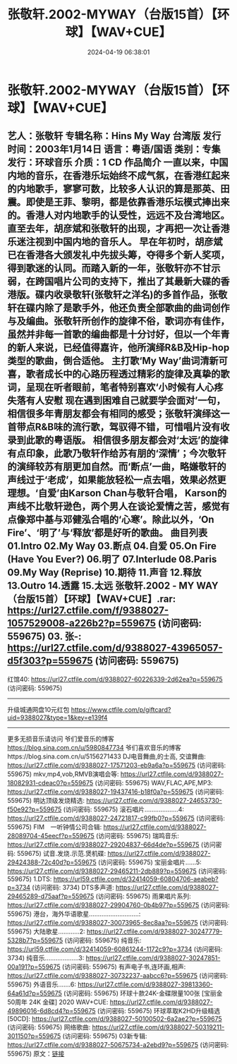 ﻿---
title: 张敬轩.2002-MYWAY（台版15首）【环球】【WAV+CUE】
date: 2024-04-19 06:38:01
categories: WAV车载音乐、镜像
tags: 华语中文
---
# 张敬轩.2002-MYWAY（台版15首）【环球】【WAV+CUE】

艺人：张敬轩
专辑名称：Hins My Way 台湾版
发行时间：2003年1月14日
语言：粤语/国语
类别：专集
发行：环球音乐
介质：1 CD
作品简介
一直以来，中国内地的音乐，在香港乐坛始终不成气氛，在香港红起来的内地歌手，寥寥可数，比较多人认识的算是那英、田震。即使是王菲、黎明，都是依靠香港乐坛模式捧出来的。香港人对内地歌手的认受性，远远不及台湾地区。直至去年，胡彦斌和张敬轩的出现，才再把一次让香港乐迷注视到中国内地的音乐人。
早在年初时，胡彦斌已在香港各大颁发礼中先拔头筹，夺得多个新人奖项，得到歌迷的认同。而踏入新的一年，张敬轩亦不甘示弱，在跨国唱片公司的支持下，推出了其最新大碟的香港版。碟内收录敬轩(张敬轩之洋名)的多首作品，张敬轩在碟内除了是歌手外，他还负责全部歌曲的曲词创作与及编曲。张敬轩所创作的旋律不俗，歌词亦有佳作，虽然并非每一首歌的编曲都是十分讨好，但以一个年青的新人来说，已经值得嘉许，他所演绎R&B及Hip-hop类型的歌曲，倒合适他。
主打歌‘My Way’曲词清新可喜，歌者成长中的心路历程透过精彩的旋律及真挚的歌词，呈现在听者眼前，笔者特别喜欢‘小时候有人心疼
失落有人安慰
现在遇到困难自己就要学会面对’一句，相信很多年青朋友都会有相同的感受；张敬轩演绎这一首带点R&B味的流行歌，驾驭得不错，可惜唱片没有收录到此歌的粤语版。
相信很多朋友都会对‘太远’的旋律有点印象，此歌乃敬轩作给苏有朋的‘深情’；今次敬轩的演绎较苏有朋更加自然。而‘断点’一曲，略嫌敬轩的声线过于‘老成’，如果能放轻松一点去唱，效果必然更理想。‘自爱’由Karson
Chan与敬轩合唱， Karson的声线不比敬轩逊色，两个男人在谈论爱情之苦，感觉有点像郑中基与邓健泓合唱的‘心寒’。除此以外，‘On
Fire’、‘明了’与‘释放’都是好听的歌曲。
曲目列表
01.Intro
02.My Way
03.断点
04.自爱
05.On Fire (Have You Ever?)
06.明了
07.Interlude
08.Paris
09.My Way (Reprise)
10.期待
11.声音
12.释放
13.Outro
14.透露
15.太远
张敬轩.2002 - MY WAY（台版15首）【环球】【WAV+CUE】.rar: https://url27.ctfile.com/f/9388027-1057529008-a226b2?p=559675
(访问密码: 559675)
03. 张-: https://url27.ctfile.com/d/9388027-43965057-d5f303?p=559675
(访问密码: 559675)
-----------------------------------------------------------------------------------------
红馆40: https://url27.ctfile.com/d/9388027-60226339-2d62ea?p=559675
(访问密码: 559675)
*****************************************************
升级城通网盘10元红包 https://www.ctfile.com/p/giftcard?uid=9388027&type=1&key=e139f4
**************************
更多无损音乐请访问
爷们爱音乐的博客
https://blog.sina.com.cn/u/5980847734
爷们喜欢音乐的博客https://blog.sina.com.cn/u/5156271433
DJ电音舞曲,的士高, 交谊舞曲: https://url27.ctfile.com/d/9388027-17571203-eb9a6a?p=559675
(访问密码: 559675)
mkv,mp4,vob,RMVB演唱会等: https://url27.ctfile.com/d/9388027-18082931-cdeac0?p=559675
(访问密码: 559675)
WAV,FLAC,APE,MP3: https://url27.ctfile.com/d/9388027-19437416-b18f0a?p=559675
(访问密码: 559675)
明达顶级发烧精选: https://url27.ctfile.com/d/9388027-24653730-f50e92?p=559675
(访问密码: 559675)
滚石唱片...................4: https://url27.ctfile.com/d/9388027-24721817-c99fb0?p=559675
(访问密码: 559675)
FIM　一听钟情公司合辑: https://url27.ctfile.com/d/9388027-28089704-45eecf?p=559675
(访问密码: 559675)
瑞鸣音乐: https://url27.ctfile.com/d/9388027-29204837-66d4de?p=559675
(访问密码: 559675)
试音.发烧.示范.煲机碟: https://url27.ctfile.com/d/9388027-29424388-72c40d?p=559675
(访问密码: 559675)
宝丽金唱片......5: https://url27.ctfile.com/d/9388027-29465211-2db889?p=559675
(访问密码: 559675)
1.DTS: https://url59.ctfile.com/d/32414059-60804706-aeabeb?p=3734
(访问密码: 3734)
DTS多声道: https://url27.ctfile.com/d/9388027-29465289-d75aaf?p=559675
(访问密码: 559675)
雨果唱片系列: https://url27.ctfile.com/d/9388027-29904760-0b4b97?p=559675
(访问密码: 559675)
港台，海外华语歌星............................: https://url27.ctfile.com/d/9388027-30073965-8ec8aa?p=559675
(访问密码: 559675)
大陆歌星............2: https://url27.ctfile.com/d/9388027-30247779-5328b7?p=559675
(访问密码: 559675)
纯音乐: https://url59.ctfile.com/d/32414059-60861244-1172c9?p=3734
(访问密码: 3734)
纯音乐...................3: https://url27.ctfile.com/d/9388027-30247851-00a191?p=559675
(访问密码: 559675)
有声电子书,连环画,相声: https://url27.ctfile.com/d/9388027-30732237-aabcc6?p=559675
(访问密码: 559675)
外语音乐.......6: https://url27.ctfile.com/d/9388027-39813360-64a61d?p=559675
(访问密码: 559675)
环球十款24K-金碟限量100张 [宝丽金50周年 24K 金碟] 2020 WAV+CUE: https://url27.ctfile.com/d/9388027-49896016-6d8cd4?p=559675
(访问密码: 559675)
环球萃取K2HD升级精选[50CD]: https://url27.ctfile.com/d/9388027-50100502-6a2ae2?p=559675
(访问密码: 559675)
网络歌曲: https://url27.ctfile.com/d/9388027-50319211-301150?p=559675
(访问密码: 559675)
03新专辑: https://url27.ctfile.com/d/9388027-50675734-a2ebd9?p=559675
(访问密码: 559675)
原文：[链接](https://blog.sina.com.cn/s/blog_1647c7e7601031586.html)